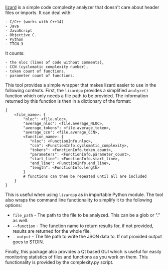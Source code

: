 [lizard](https://github.com/terryyin/lizard) is a simple code complexity
analyzer that doesn't care about header files or imports. It can deal
with:

	- C/C++ (works with C++14)
	- Java
	- JavaScript
	- Objective C.
	- Python
	- TTCN-3

It counts:

	- the nloc (lines of code without comments),
	- CCN (cyclomatic complexity number),
	- token count of functions.
	- parameter count of functions.

This tool provides a simple wrapper that makes lizard easier to use
in the following contexts. First, the `lizardpp` provides a simplified
`analyze()` function which only needs a file path to be provided. The
information returned by this function is then in a dictionary of the
format:

    {
        <file_name>: {
            "nloc": <file.nloc>,
            "average_nloc": <file.average_NLOC>,
            "average_tokens": <file.average_token>,
            "average_ccn": <file.average_CCN>,
            <function_name>: {
               "nloc": <FunctionInfo.nloc>,
               "ccn": <FunctionInfo.cyclomatic_complexity>,
               "tokens": <FunctionInfo.token_count>,
               "parameters": <FunctionInfo.parameter_count>,
               "start_line": <FunctionInfo.start_line>,
               "end_line": <FunctionInfo.end_line>,
               "length": <FunctionInfo.length>
            }
            # functions can then be repeated until all are included
        }
    }

This is useful when using `lizardpp` as in importable Python module. The
tool also wraps the command line functionality to simplify it to the
following options:

- `file_path` - The path to the file to be analyzed. This can be a
glob or "." as well.
- `--function` - The function name to return results for, if not
provided, results are returned for the whole file.
- `--output` - The file path to write the JSON data to. If not
provided output goes to STDIN.

Finally, this package also provides a Qt based GUI which is useful for
easily monitoring statistics of files and functions as you work on them.
This functionality is provided by the complexity.py script.
